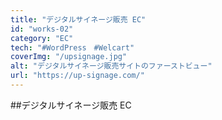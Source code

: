 ```yaml
---
title: "デジタルサイネージ販売 EC"
id: "works-02"
category: "EC"
tech: "#WordPress　#Welcart"
coverImg: "/upsignage.jpg"
alt: "デジタルサイネージ販売サイトのファーストビュー"
url: "https://up-signage.com/"
---
```


##デジタルサイネージ販売 EC

